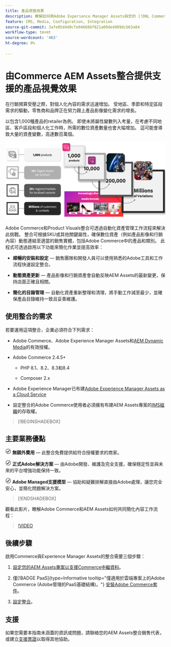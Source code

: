 ```yaml
---
title: 產品視覺效果
description: 瞭解如何將Adobe Experience Manager Assets與您的 [!DNL Commerce] 執行個體整合，以建立和管理Commerce店面的媒體檔案。
feature: CMS, Media, Configuration, Integration
source-git-commit: 3afe05d4d0cfe94668bf821a09de4909dcb63a84
workflow-type: tm+mt
source-wordcount: '463'
ht-degree: 0%

---
```



# 由Commerce AEM Assets整合提供支援的產品視覺效果

在行銷預算受壓之際，對個人化內容的需求迅速增加。 受地區、季節和特定區段需求的驅動，零售商和品牌正在努力跟上產品影像變化需求的增長。

以包含1,000種產品的retailer為例。 即使未將屬性變數列入考量，在考慮不同地區、客戶區段和個人化工作時，所需的數位資產數量也會大幅增加。 這可能會導致大量的資產變數，高達數百萬個。

![檢查](assets/product-visuals-example.png)

Adobe Commerce和Product Visuals整合可透過自動化資產管理工作流程來解決此挑戰。 整合可根據SKU或其他關鍵屬性，確保數位資產（例如產品影像和行銷內容）動態連結至適當的銷售實體，包括Adobe Commerce中的產品和類別。 此程式可透過啟用以下功能來簡化作業並提高效率：

* **順暢的安裝和設定** — 銷售團隊和開發人員可以使用熟悉的Adobe工具和工作流程快速設定整合。

* **動態資產更新** — 產品影像和行銷資產會自動反映AEM Assets的最新變更，保持店面正確且相關。

* **簡化的目錄管理** — 自動化資產重新整理和清理，將手動工作減至最少，並確保產品目錄維持一致且妥善維護。

## 使用整合的需求

若要運用這項整合，企業必須符合下列需求：

* Adobe Commerce、Adobe Experience Manager Assets和[AEM Dynamic Media](https://experienceleague.adobe.com/en/docs/experience-manager-65/content/assets/dynamic/administering-dynamic-media)的有效授權。

* Adobe Commerce 2.4.5+

   * PHP 8.1、8.2、8.3和8.4

   * Composer 2.x

* Adobe Experience Manager已布建[Adobe Experience Manager Assets as a Cloud Service](https://experienceleague.adobe.com/zh-hant/docs/experience-manager-cloud-service/content/assets/overview)

* 設定整合的Adobe Commerce使用者必須擁有布建AEM Assets專案的[IMS組織](https://experienceleague.adobe.com/en/docs/core-services/interface/administration/organizations#concept_EA8AEE5B02CF46ACBDAD6A8508646255)的存取權。

>[!BEGINSHADEBOX]

## 主要業務優點

![支票](assets/icon-check.png) **無額外費用** — 此整合免費提供給符合授權要求的商家。

![檢查](assets/icon-check.png) **正式Adobe解決方案** — 由Adobe開發、維護及完全支援，確保穩定性並與未來的平台增強功能保持一致。

![檢查](assets/icon-check.png) **Adobe Managed支援模型** — 協助和疑難排解直接由Adobe處理，讓您完全安心，並簡化問題解決方案。

>[!ENDSHADEBOX]

觀看此影片，瞭解Adobe Commerce和AEM Assets如何共同簡化內容工作流程：

>[!VIDEO](https://video.tv.adobe.com/v/3447837)

## 後續步驟

啟用Commerce與Experience Manager Assets的整合需要三個步驟：

1. [設定您的AEM Assets專案以支援Commerce中繼資料](get-started/configure-aem.md)。

1. 僅[!BADGE PaaS]{type=Informative tooltip="僅適用於雲端專案上的Adobe Commerce (Adobe管理的PaaS基礎結構)。"} [安裝Adobe Commerce套件](get-started/configure-commerce.md)。

1. [設定整合](get-started/setup-synchronization.md)。

## 支援

如果您需要本指南未涵蓋的資訊或問題，請聯絡您的AEM Assets整合銷售代表，或建立[支援票證](https://experienceleague.adobe.com/docs/commerce-knowledge-base/kb/help-center-guide/magento-help-center-user-guide.html#submit-ticket)以取得其他協助。
